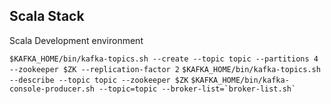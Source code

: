 ## Scala Stack
Scala Development environment 

``` $KAFKA_HOME/bin/kafka-topics.sh --create --topic topic --partitions 4 --zookeeper $ZK --replication-factor 2 ```
``` $KAFKA_HOME/bin/kafka-topics.sh --describe --topic topic --zookeeper $ZK ``` 
``` $KAFKA_HOME/bin/kafka-console-producer.sh --topic=topic --broker-list=`broker-list.sh` ```
